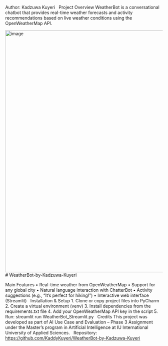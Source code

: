 Author: Kadzuwa Kuyeri  
Project Overview
WeatherBot is a conversational chatbot that provides real-time weather forecasts and activity recommendations based on live weather conditions using the OpenWeatherMap API.


<img width="1512" height="771" alt="image" src="https://github.com/user-attachments/assets/dcc55527-bd60-4eac-b047-1729ea019c55" /> # WeatherBot-by-Kadzuwa-Kuyeri


Main Features
	•	Real-time weather from OpenWeatherMap
	•	Support for any global city
	•	Natural language interaction with ChatterBot
	•	Activity suggestions (e.g., “It’s perfect for hiking!”)
	•	Interactive web interface (Streamlit)
 
Installation & Setup
	1.	Clone or copy project files into PyCharm
	2.	Create a virtual environment (venv)
	3.	Install dependencies from the requirements.txt file
	4.	Add your OpenWeatherMap API key in the script
	5.	Run: streamlit run WeatherBot_Streamlit.py
 
Credits
This project was developed as part of AI Use Case and Evaluation – Phase 3 Assignment under the Master’s program in Artificial Intelligence at IU International University of Applied Sciences.
 
Repository:
https://github.com/KaddyKuyeri/WeatherBot-by-Kadzuwa-Kuyeri
